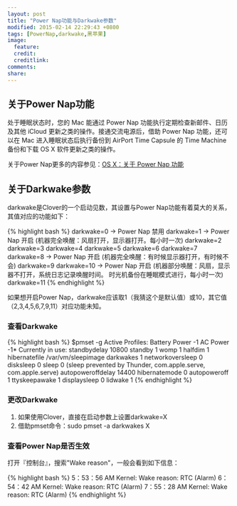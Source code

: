 ```yaml
---
layout: post
title: "Power Nap功能与Darkwake参数"
modified: 2015-02-14 22:29:43 +0800
tags: [PowerNap,darkwake,黑苹果]
image:
  feature: 
  credit: 
  creditlink: 
comments: 
share: 
---
```

## 关于Power Nap功能
处于睡眠状态时，您的 Mac 能通过 Power Nap 功能执行定期检查新邮件、日历及其他 iCloud 更新之类的操作。接通交流电源后，借助 Power Nap 功能，还可以在 Mac 进入睡眠状态后执行备份到 AirPort Time Capsule 的 Time Machine 备份和下载 OS X 软件更新之类的操作。

关于Power Nap更多的内容参见：[OS X：关于 Power Nap 功能](http://support.apple.com/zh-cn/HT5394)

## 关于Darkwake参数
darkwake是Clover的一个启动见数，其设置与Power Nap功能有着莫大的关系，其值对应的功能如下：

{% highlight bash %}
darkwake=0 -> Power Nap 禁用
darkwake=1 -> Power Nap 开启 (机器完全唤醒：风扇打开，显示器打开。每小时一次)
darkwake=2
darkwake=3
darkwake=4
darkwake=5
darkwake=6
darkwake=7
darkwake=8 -> Power Nap 开启 (机器完全唤醒：有时候显示器打开，有时候不会)
darkwake=9
darkwake=10 -> Power Nap 开启 (机器部分唤醒：风扇，显示器不打开，系统日志记录唤醒时间。 时光机备份在睡眠模式进行，每小时一次)
darkwake=11
{% endhighlight %}

如果想开启Power Nap，darkwake应该取1（我猜这个是默认值）或10，其它值（2,3,4,5,6,7,9,11）对应功能未知。

### 查看Darkwake

{% highlight bash %}
$pmset -g
Active Profiles:
Battery Power		-1
AC Power		-1*
Currently in use:
 standbydelay         10800
 standby              1
 womp                 1
 halfdim              1
 hibernatefile        /var/vm/sleepimage
 darkwakes            1
 networkoversleep     0
 disksleep            0
 sleep                0 (sleep prevented by Thunder, com.apple.serve, com.apple.serve)
 autopoweroffdelay    14400
 hibernatemode        0
 autopoweroff         1
 ttyskeepawake        1
 displaysleep         0
 lidwake              1
{% endhighlight %}

### 更改Darkwake

1. 如果使用Clover，直接在启动参数上设置darkwake=X
2. 借助pmset命令：sudo pmset -a darkwakes X

### 查看Power Nap是否生效
打开『控制台』，搜索"Wake reason"，一般会看到如下信息：

{% highlight bash %}
5：53：56 AM Kernel: Wake reason: RTC (Alarm)
6：54：42 AM Kernel: Wake reason: RTC (Alarm)
7：55：28 AM Kernel: Wake reason: RTC (Alarm)
{% endhighlight %}